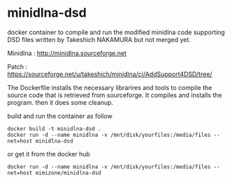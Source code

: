 # minidlna-dsd
docker container to compile and run the modified minidlna code supporting DSD files written by Takeshich NAKAMURA but not merged yet.

Minidlna : http://minidlna.sourceforge.net

Patch : https://sourceforge.net/u/takeshich/minidlna/ci/AddSupport4DSD/tree/

The Dockerfile installs the necessary librarires and tools to compile the source code that is retrieved from sourceforge.
It compiles and installs the program. then it does some cleanup.

build and run the container as follow
```
docker build -t minidlna-dsd .
docker run -d --name minidlna -v /mnt/disk/yourfiles:/media/files --net=host minidlna-dsd
```

or get it from the docker hub
```
docker run -d --name minidlna -v /mnt/disk/yourfiles:/media/files --net=host mimizone/minidlna-dsd
```
